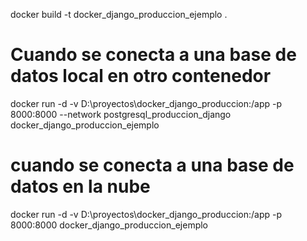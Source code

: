 docker build -t docker_django_produccion_ejemplo .
# Cuando se conecta a una base de datos local en otro contenedor
docker run -d -v D:\proyectos\docker_django_produccion:/app -p 8000:8000 --network postgresql_produccion_django docker_django_produccion_ejemplo

# cuando se conecta a una base de datos en la nube
docker run -d -v D:\proyectos\docker_django_produccion:/app -p 8000:8000 docker_django_produccion_ejemplo